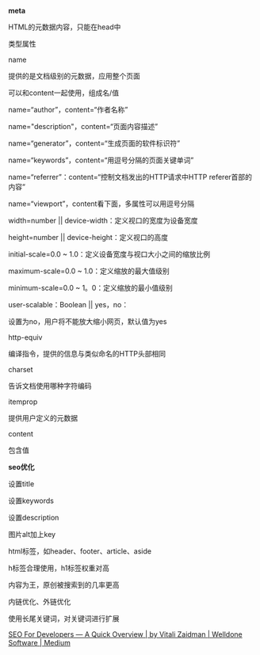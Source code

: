 **meta**

HTML的元数据内容，只能在head中

类型属性

name

提供的是文档级别的元数据，应用整个页面

可以和content一起使用，组成名/值

name=“author”，content=“作者名称”

name="description"，content=“页面内容描述”

name=“generator”，content=“生成页面的软件标识符”

name=“keywords”，content=“用逗号分隔的页面关键单词”

name=“referrer”：content=“控制文档发出的HTTP请求中HTTP referer首部的内容”

name=“viewport”，content看下面，多属性可以用逗号分隔

width=number || device-width：定义视口的宽度为设备宽度

height=number || device-height：定义视口的高度

initial-scale=0.0 ~ 1.0：定义设备宽度与视口大小之间的缩放比例

maximum-scale=0.0 ~ 1.0：定义缩放的最大值级别

minimum-scale=0.0 ~ 1。0：定义缩放的最小值级别

user-scalable：Boolean || yes，no：

设置为no，用户将不能放大缩小网页，默认值为yes

http-equiv

编译指令，提供的信息与类似命名的HTTP头部相同

charset

告诉文档使用哪种字符编码

<meta charset="UTF-8">

itemprop

提供用户定义的元数据

content

包含值

**seo优化**

设置title

设置keywords

设置description

图片alt加上key

html标签，如header、footer、article、aside

h标签合理使用，h1标签权重对高

内容为王，原创被搜索到的几率更高

内链优化、外链优化

使用长尾关键词，对关键词进行扩展

[SEO For Developers — A Quick Overview | by Vitali Zaidman | Welldone Software | Medium](https://medium.com/welldone-software/seo-for-developers-a-quick-overview-5b5b7ce34679)
